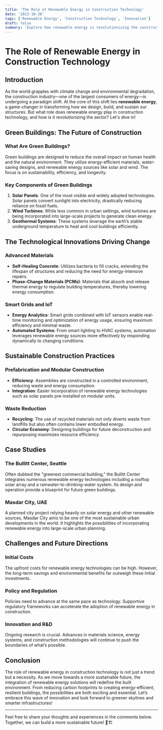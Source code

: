 ```yaml
---
title: 'The Role of Renewable Energy in Construction Technology'
date: '2023-10-20'
tags: ['Renewable Energy', 'Construction Technology', 'Innovation']
draft: false
summary: 'Explore how renewable energy is revolutionizing the construction industry, from green buildings to sustainable infrastructure. Learn about innovative technologies and future-forward practices shaping the industry today.'
---
```


# The Role of Renewable Energy in Construction Technology

## Introduction

As the world grapples with climate change and environmental degradation, the construction industry—one of the largest consumers of energy—is undergoing a paradigm shift. At the core of this shift lies **renewable energy**, a game-changer in transforming how we design, build, and sustain our structures. But what role does renewable energy play in construction technology, and how is it revolutionizing the sector? Let's dive in!

## Green Buildings: The Future of Construction

### What Are Green Buildings?

Green buildings are designed to reduce the overall impact on human health and the natural environment. They utilize energy-efficient materials, water-saving designs, and renewable energy sources like solar and wind. The focus is on sustainability, efficiency, and longevity.

### Key Components of Green Buildings

1. **Solar Panels**: One of the most visible and widely adopted technologies. Solar panels convert sunlight into electricity, drastically reducing reliance on fossil fuels.
2. **Wind Turbines**: While less common in urban settings, wind turbines are being incorporated into large-scale projects to generate clean energy.
3. **Geothermal Systems**: These systems leverage the earth’s stable underground temperature to heat and cool buildings efficiently.

## The Technological Innovations Driving Change

### Advanced Materials

- **Self-Healing Concrete**: Utilizes bacteria to fill cracks, extending the lifespan of structures and reducing the need for energy-intensive repairs.
- **Phase-Change Materials (PCMs)**: Materials that absorb and release thermal energy to regulate building temperatures, thereby lowering energy consumption.

### Smart Grids and IoT

- **Energy Analytics**: Smart grids combined with IoT sensors enable real-time monitoring and optimization of energy usage, ensuring maximum efficiency and minimal waste.
- **Automated Systems**: From smart lighting to HVAC systems, automation leverages renewable energy sources more effectively by responding dynamically to changing conditions.

## Sustainable Construction Practices

### Prefabrication and Modular Construction

- **Efficiency**: Assemblies are constructed in a controlled environment, reducing waste and energy consumption.
- **Integration**: Easier incorporation of renewable energy technologies such as solar panels pre-installed on modular units.

### Waste Reduction

- **Recycling**: The use of recycled materials not only diverts waste from landfills but also often contains lower embodied energy.
- **Circular Economy**: Designing buildings for future deconstruction and repurposing maximizes resource efficiency.

## Case Studies

### The Bullitt Center, Seattle

Often dubbed the "greenest commercial building," the Bullitt Center integrates numerous renewable energy technologies including a rooftop solar array and a rainwater-to-drinking-water system. Its design and operation provide a blueprint for future green buildings.

### Masdar City, UAE

A planned city project relying heavily on solar energy and other renewable sources, Masdar City aims to be one of the most sustainable urban developments in the world. It highlights the possibilities of incorporating renewable energy into large-scale urban planning.

## Challenges and Future Directions

### Initial Costs

The upfront costs for renewable energy technologies can be high. However, the long-term savings and environmental benefits far outweigh these initial investments.

### Policy and Regulation

Policies need to advance at the same pace as technology. Supportive regulatory frameworks can accelerate the adoption of renewable energy in construction.

### Innovation and R&D

Ongoing research is crucial. Advances in materials science, energy systems, and construction methodologies will continue to push the boundaries of what’s possible.

## Conclusion

The role of renewable energy in construction technology is not just a trend but a necessity. As we move towards a more sustainable future, the integration of renewable energy solutions will redefine the built environment. From reducing carbon footprints to creating energy-efficient, resilient buildings, the possibilities are both exciting and essential. Let’s embrace this wave of innovation and look forward to greener skylines and smarter infrastructures!

---

Feel free to share your thoughts and experiences in the comments below. Together, we can build a more sustainable future! 🌱🏗️